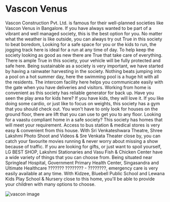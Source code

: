 # Vascon Venus

Vascon Construction Pvt. Ltd. is famous for their well-planned societies like Vascon Venus in Bangalore. If you have always wanted to be part of a vibrant and well managed society, this is the best option for you. No matter what the weather is like outside, you can always try out True in this society to beat boredom, Looking for a safe space for you or the kids to run, the jogging track here is ideal for a run at any time of day. To help keep the society looking as good as new there are True that take care of everything. There is ample True in this society, your vehicle will be fully protected and safe here. Being sustainable as a society is very important, we have started by having a rainwater harvesting in the society. Nothing beats jumping into a pool on a hot summer day, here the swimming pool is a huge hit with all the residents. The intercom facility here helps you communicate easily with the gate when you have deliveries and visitors. Working from home is convenient as this society has reliable generator for back up. Have you seen the play area for kids here? If you have kids, they will love it. If you like doing some cardio, or just like to focus on weights, this society has a gym that you should check out. You won't have to only look for houses on the ground floor, there are lift that you can use to get you to any floor. Looking for a vaastu compliant home in a safe society? This society has homes that will meet your requirement. Access to bus station & medical stores is very easy & convenient from this house. With Sri Venkateshwara Theatre, Shree Lakshmi Photo Shoot and Videos & Sre Venkata Theater close by, you can catch your favourite movies running & never worry about missing a show because of traffic. If you are looking for gifts, or just want to spoil yourself, LG BEST SHOP, Lakshmi Stationaries and Vasu Fish & Chicken Center have a wide variety of things that you can choose from. Being situated near Springleaf Hospital, Government Primary Health Center, Singasandra and Ultimate Healthcare ??????? ???????? - ????????, emergency care is very easily available at any time. With Kidzee, Bluebell Public School and Lewana Kids Play School & Nursery close to this home, you'll be able to provide your children with many options to choose.

![vascon image](https://github.com/tftxvr123/tftxvr.github.io/assets/96415517/6607f5af-5fcd-49d3-9e64-d906bae12517)

